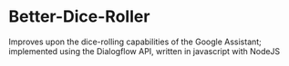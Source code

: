 # Better-Dice-Roller
Improves upon the dice-rolling capabilities of the Google Assistant; implemented using the Dialogflow API, written in javascript with NodeJS
